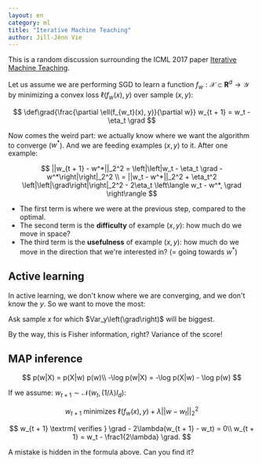 ```yaml
---
layout: en
category: ml
title: "Iterative Machine Teaching"
author: Jill-Jênn Vie
---
```


This is a random discussion surrounding the ICML 2017 paper [Iterative Machine Teaching](https://arxiv.org/pdf/1705.10470.pdf).

Let us assume we are performing SGD to learn a function $f_w : \mathcal{X} \subset \mathbf{R}^d \to \mathcal{Y}$ by minimizing a convex loss $\ell(f_w(x), y)$ over sample $(x, y)$:

$$ \def\grad{\frac{\partial \ell(f_{w_t}(x), y)}{\partial w}} w_{t + 1} = w_t - \eta_t \grad $$

Now comes the weird part: we actually know where we want the algorithm to converge ($w^*$). And we are feeding examples $(x, y)$ to it. After one example:

$$ ||w_{t + 1} - w^*||_2^2 = \left|\left|w_t - \eta_t \grad - w^*\right|\right|_2^2 \\ = ||w_t - w^*||_2^2 + \eta_t^2 \left|\left|\grad\right|\right|_2^2 - 2\eta_t \left\langle w_t - w^*, \grad \right\rangle $$

- The first term is where we were at the previous step, compared to the optimal.
- The second term is the **difficulty** of example $(x, y)$: how much do we move in space?
- The third term is the **usefulness** of example $(x, y)$: how much do we move in the direction that we're interested in? (= going towards $w^*$)

## Active learning

In active learning, we don't know where we are converging, and we don't know the $y$. So we want to move the most:

Ask sample $x$ for which $Var_y\left(\grad\right)$ will be biggest.

By the way, this is Fisher information, right? Variance of the score!

## MAP inference

$$ p(w|X) = p(X|w) p(w)\\ -\log p(w|X) = -\log p(X|w) - \log p(w) $$

If we assume: $w_{t + 1} \sim \mathcal{N}(w_t, (1/\lambda) I_d)$:

$$ w_{t + 1} \textrm{ minimizes } \ell(f_w(x), y) + \lambda ||w - w_t||_2^2 $$

$$ w_{t + 1} \textrm{ verifies } \grad - 2\lambda(w_{t + 1} - w_t) = 0\\ w_{t + 1} = w_t - \frac1{2\lambda} \grad. $$

A mistake is hidden in the formula above. Can you find it?
